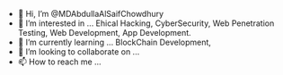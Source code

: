 - 👋 Hi, I’m @MDAbdullaAlSaifChowdhury
- 👀 I’m interested in ... Ehical Hacking, CyberSecurity, Web Penetration Testing, Web Development, App Development. 
- 🌱 I’m currently learning ... BlockChain Development,
- 💞️ I’m looking to collaborate on ...
- 📫 How to reach me ...

<!---
MDAbdullaAlSaifChowdhury/MDAbdullaAlSaifChowdhury is a ✨ special ✨ repository because its `README.md` (this file) appears on your GitHub profile.
You can click the Preview link to take a look at your changes.
--->
